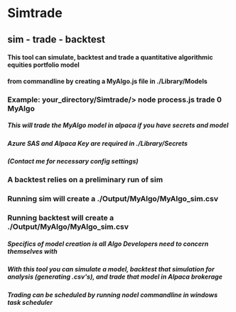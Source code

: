 # Simtrade
## sim - trade - backtest
#### This tool can simulate, backtest and trade a quantitative algorithmic equities portfolio model
#### from commandline by creating a MyAlgo.js file in ./Library/Models
### Example: your_directory/Simtrade/> node process.js trade 0 MyAlgo
##### This will trade the MyAlgo model in alpaca if you have secrets and model
##### Azure SAS and Alpaca Key are required in ./Library/Secrets
##### (Contact me for necessary config settings)
### A backtest relies on a preliminary run of sim
### Running sim will create a ./Output/MyAlgo/MyAlgo_sim.csv
### Running backtest will create a ./Output/MyAlgo/MyAlgo_sim.csv
##### Specifics of model creation is all Algo Developers need to concern themselves with
##### With this tool you can simulate a model, backtest that simulation for analysis (generating .csv's), and trade that model in Alpaca brokerage
##### Trading can be scheduled by running nodel commandline in windows task scheduler
